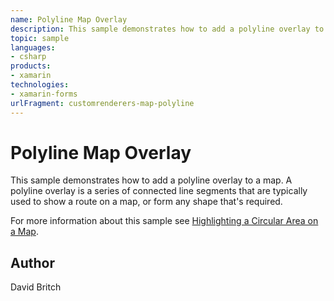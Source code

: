 ```yaml
---
name: Polyline Map Overlay
description: This sample demonstrates how to add a polyline overlay to a map. A polyline overlay is a series of connected line segments that are typically used to show a route on a map, or form any shape that's required.
topic: sample
languages:
- csharp
products:
- xamarin
technologies:
- xamarin-forms
urlFragment: customrenderers-map-polyline
---
```

Polyline Map Overlay
====================

This sample demonstrates how to add a polyline overlay to a map. A polyline overlay is a series of connected line segments that are typically used to show a route on a map, or form any shape that's required.

For more information about this sample see [Highlighting a Circular Area on a Map](http://developer.xamarin.com/guides/xamarin-forms/custom-renderer/map/polyline-map-overlay/).

Author
------

David Britch
